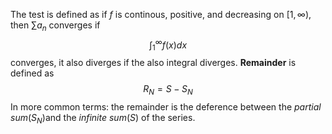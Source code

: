 The test is defined as if $f$ is continous, positive, and decreasing on $[1,\infty)$, then $\sum a_{n}$ converges if 
$$\int^{\infty}_{1} f(x)dx$$ 
converges, it also diverges if the also integral diverges.
**Remainder** is defined as
$$R_{N} = S - S_{N}$$ In more common terms: the remainder is the deference between the *partial sum*($S_{N}$)and the *infinite sum*($S$) of the series. 
